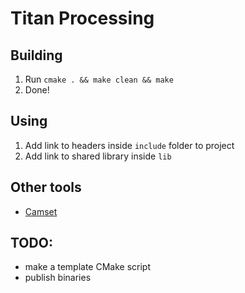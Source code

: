 # Titan Processing

## Building
1. Run `cmake . && make clean && make`
2. Done!
## Using
1. Add link to headers inside `include` folder to project
2. Add link to shared library inside `lib`
## Other tools
- [Camset](https://github.com/azeam/camset)
## TODO:
- make a template CMake script
- publish binaries